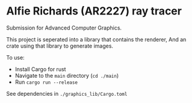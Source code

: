 # Alfie Richards (AR2227) ray tracer

Submission for Advanced Computer Graphics.

This project is seperated into a library that contains the renderer,
And an crate using that library to generate images.

To use:
- Install Cargo for rust
- Navigate to the `main` directory (`cd ./main`)
- Run `cargo run --release`

See dependencies in `./graphics_lib/Cargo.toml`